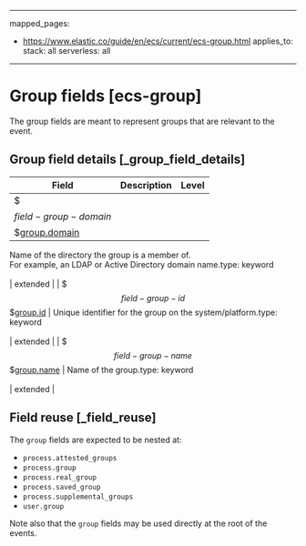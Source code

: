 <!-- This file is automatically generated. Don't edit it manually! -->
---
mapped_pages:
  - https://www.elastic.co/guide/en/ecs/current/ecs-group.html
applies_to:
  stack: all
  serverless: all
---

# Group fields [ecs-group]

The group fields are meant to represent groups that are relevant to the event.

## Group field details [_group_field_details]

| Field | Description | Level |
| --- | --- | --- |
| $$$field-group-domain$$$[group.domain](#field-group-domain) |
Name of the directory the group is a member of.<br>For example, an LDAP or Active Directory domain name.type: keyword<br><br>
 | extended |
| $$$field-group-id$$$[group.id](#field-group-id) |
Unique identifier for the group on the system/platform.type: keyword<br><br>
 | extended |
| $$$field-group-name$$$[group.name](#field-group-name) |
Name of the group.type: keyword<br><br>
 | extended |

## Field reuse [_field_reuse]

The `group` fields are expected to be nested at:

* `process.attested_groups`
* `process.group`
* `process.real_group`
* `process.saved_group`
* `process.supplemental_groups`
* `user.group`

Note also that the `group` fields may be used directly at the root of the events.


